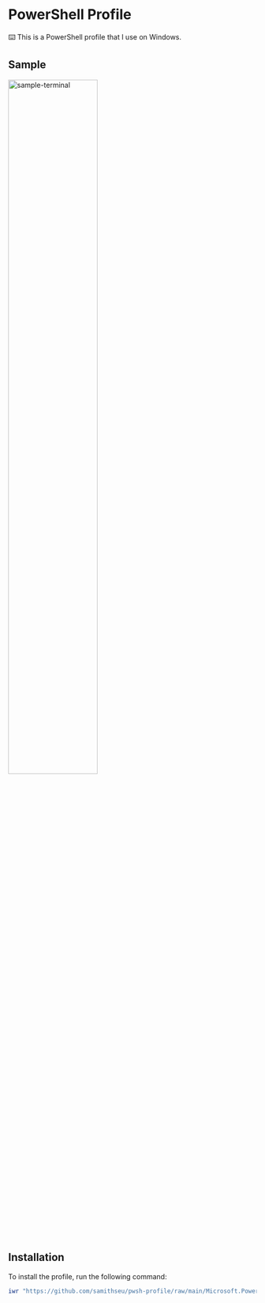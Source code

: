 # PowerShell Profile

⌨️ This is a PowerShell profile that I use on Windows.

## Sample
<img src="https://github.com/user-attachments/assets/03552bbc-d04a-4863-9a50-f95fe47980a9" alt="sample-terminal" width="60%" />

## Installation

To install the profile, run the following command:

```powershell
iwr "https://github.com/samithseu/pwsh-profile/raw/main/Microsoft.PowerShell_profile.ps1" -OutFile $PROFILE; . $PROFILE
```

